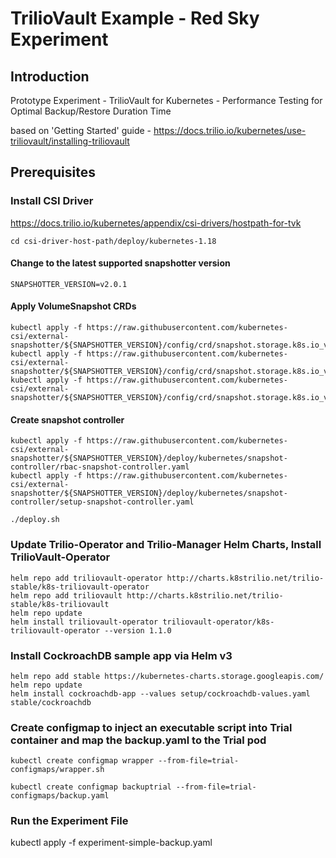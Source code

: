 # TrilioVault Example - Red Sky Experiment

## Introduction
Prototype Experiment - TrilioVault for Kubernetes - Performance Testing for Optimal Backup/Restore Duration Time

based on 'Getting Started' guide - https://docs.trilio.io/kubernetes/use-triliovault/installing-triliovault

## Prerequisites

### Install CSI Driver

https://docs.trilio.io/kubernetes/appendix/csi-drivers/hostpath-for-tvk
```
cd csi-driver-host-path/deploy/kubernetes-1.18
```
#### Change to the latest supported snapshotter version
```
SNAPSHOTTER_VERSION=v2.0.1
```
#### Apply VolumeSnapshot CRDs

```
kubectl apply -f https://raw.githubusercontent.com/kubernetes-csi/external-snapshotter/${SNAPSHOTTER_VERSION}/config/crd/snapshot.storage.k8s.io_volumesnapshotclasses.yaml
kubectl apply -f https://raw.githubusercontent.com/kubernetes-csi/external-snapshotter/${SNAPSHOTTER_VERSION}/config/crd/snapshot.storage.k8s.io_volumesnapshotcontents.yaml
kubectl apply -f https://raw.githubusercontent.com/kubernetes-csi/external-snapshotter/${SNAPSHOTTER_VERSION}/config/crd/snapshot.storage.k8s.io_volumesnapshots.yaml
```

#### Create snapshot controller
```
kubectl apply -f https://raw.githubusercontent.com/kubernetes-csi/external-snapshotter/${SNAPSHOTTER_VERSION}/deploy/kubernetes/snapshot-controller/rbac-snapshot-controller.yaml
kubectl apply -f https://raw.githubusercontent.com/kubernetes-csi/external-snapshotter/${SNAPSHOTTER_VERSION}/deploy/kubernetes/snapshot-controller/setup-snapshot-controller.yaml
```

```
./deploy.sh
```

### Update Trilio-Operator and Trilio-Manager Helm Charts, Install TrilioVault-Operator
```
helm repo add triliovault-operator http://charts.k8strilio.net/trilio-stable/k8s-triliovault-operator
helm repo add triliovault http://charts.k8strilio.net/trilio-stable/k8s-triliovault
helm repo update
helm install triliovault-operator triliovault-operator/k8s-triliovault-operator --version 1.1.0
```

### Install CockroachDB sample app via Helm v3
```
helm repo add stable https://kubernetes-charts.storage.googleapis.com/
helm repo update
helm install cockroachdb-app --values setup/cockroachdb-values.yaml stable/cockroachdb
```

### Create configmap to inject an executable script into Trial container and map the backup.yaml to the Trial pod
```
kubectl create configmap wrapper --from-file=trial-configmaps/wrapper.sh

kubectl create configmap backuptrial --from-file=trial-configmaps/backup.yaml
```

### Run the Experiment File

kubectl apply -f experiment-simple-backup.yaml
